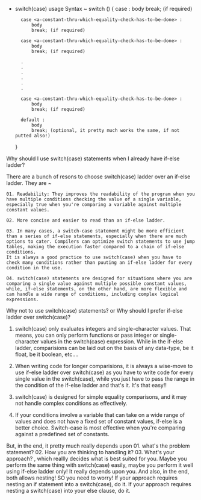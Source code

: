 * switch(case) usage Syntax ~
    switch (<variable>)
    {
        case <a-constant-thru-which-equality-check-has-to-be-done> :
            body
            break; (if required)

        case <a-constant-thru-which-equality-check-has-to-be-done> :
            body
            break; (if required)

        case <a-constant-thru-which-equality-check-has-to-be-done> :
            body
            break; (if required)

        .
        .
        .
        .
        .
        .

        case <a-constant-thru-which-equality-check-has-to-be-done> :
            body
            break; (if required)

        default :
            body 
            break; (optional, it pretty much works the same, if not putted also!)
    }

Why should I use switch(case) statements when I already have if-else ladder?

There are a bunch of resons to choose switch(case) ladder over an if-else ladder. They are ~

    01. Readability: They improves the readability of the program when you have multiple conditions checking the value of a single variable, especially true when you're comparing a variable against multiple constant values.

    02. More concise and easier to read than an if-else ladder.

    03. In many cases, a switch-case statement might be more efficient than a series of if-else statements, especially when there are much options to cater. Compilers can optimize switch statements to use jump tables, making the execution faster compared to a chain of if-else conditions. 
    It is always a good practice to use switch(case) when you have to check many conditions rather than puuting an if-else ladder for every condition in the use.

    04. switch(case) statements are designed for situations where you are comparing a single value against multiple possible constant values, while, if-else statements, on the other hand, are more flexible and can handle a wide range of conditions, including complex logical expressions.

Why not to use switch(case) statements? or Why should I prefer if-else ladder over switch(case)?

01. switch(case) only evaluates integers and single-character values. That means, you can only perform functions or pass integer or single-character values in the switch(case) expression. While in the if-else ladder, comparisions can be laid out on the basis of any data-type, be it float, be it boolean, etc....

02. When writing code for longer comparisions, it is always a wise-move to use if-else ladder over switch(case) as you have to write code for every single value in the switch(case), while you just have to pass the range in the condition of the if-else ladder and that's it. It's that easy!!

03. switch(case) is designed for simple equality comparisons, and it may not handle complex conditions as effectively.

04. If your conditions involve a variable that can take on a wide range of values and does not have a fixed set of constant values, if-else is a better choice. Switch-case is most effective when you're comparing against a predefined set of constants.

But, in the end, it pretty much really depends upon 
    01. what's the problem statement?
    02. How you are thinking to handling it?
    03. What's your approach?
    , which reallly decides what is best suited for you. Maybe you perform the same thing with switch(case) easily, maybe you perform it well using if-else ladder only! It really depends upon you.
    And also, in the end, both allows nesting! SO you need to worry! If your approach requires nesting an if statement into a switch(case), do it. If your approach requires nesting a switch(case) into your else clause, do it.